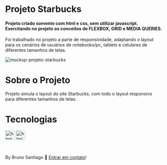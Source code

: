 # Projeto Starbucks

<h4> Projeto criado somente com html e css, sem utilizar javascript. Exercitando no projeto os conceitos de FLEXBOX, GRID e MEDIA QUERIES.</h4>

<p>Foi trabalhado no projeto a parte de responsividade, adaptando o layout para os cenários de usuários de notebooks/pc, tablets e celulares de diferentes tamanhos de telas. </p>

<img src="https://github.com/brunosanntiago/Starbucks--Responsivo/blob/master/assets/images/MOCKUP%20-%20PROJETO%20STARBUCKS%20RESPONSIVO%20-%20NOTEBOOK%20-%20TABLET%20-%20PHONE.png?raw=true" alt="mockup-projeto-starbucks"/>

# Sobre o Projeto

<p>Projeto simula o layout do site Starbucks, com todo o layout responsivo para diferentes tamanhos de telas. </p>

# Tecnologias

<img src="https://www.vectorlogo.zone/logos/w3_html5/w3_html5-icon.svg" alt="html-logo" width="30px" height="30px"/> <img src="https://www.vectorlogo.zone/logos/w3_css/w3_css-icon.svg" alt="html-logo" width="30px" height="30px"/>

<br>
<p> By Bruno Santiago 👋 <a href="https://www.linkedin.com/in/brunosanntiago/">Entrar em contato</a>! </p>

